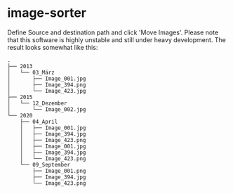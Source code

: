 # image-sorter
Define Source and destination path and click 'Move Images'. Please note that this software is highly unstable and still under heavy development.
The result looks somewhat like this:
```
.
├── 2013
│   └── 03_März
│       ├── Image_001.jpg
│       ├── Image_394.png
│       └── Image_423.jpg
├── 2015 
│   └── 12_Dezember
│       └── Image_002.jpg 
└── 2020
    ├── 04_April
    │   ├── Image_001.jpg
    │   ├── Image_394.jpg
    │   ├── Image_423.png
    │   ├── Image_001.jpg
    │   ├── Image_394.jpg
    │   └── Image_423.png
    └── 09_September
        ├── Image_001.png
        ├── Image_394.jpg
        └── Image_423.png
```